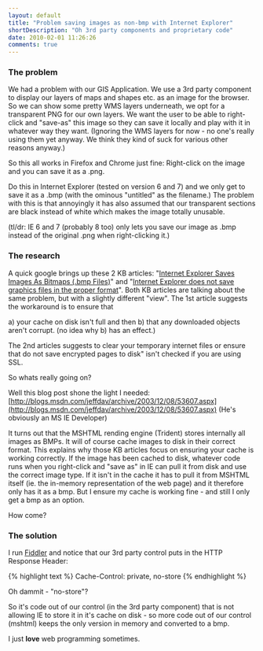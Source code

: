 ```yaml
---
layout: default
title: "Problem saving images as non-bmp with Internet Explorer"
shortDescription: "Oh 3rd party components and proprietary code"
date: 2010-02-01 11:26:26
comments: true
---
```

### The problem

We had a problem with our GIS Application. We use a 3rd party component to display our layers of maps and shapes etc. 
as an image for the browser. So we can show some pretty WMS layers underneath, we opt for a transparent PNG for our own 
layers. We want the user to be able to right-click and "save-as" this image so they can save it locally 
and play with it in whatever way they want. (Ignoring the WMS layers for now - no one's really using them yet anyway.
 We think they kind of suck for various other reasons anyway.)

So this all works in Firefox and Chrome just fine: Right-click on the image and you can save it as a .png.

Do this in Internet Explorer (tested on version 6 and 7) 
and we only get to save it as a .bmp (with the ominous "untitled" as the filename.) The problem with this is that
 annoyingly it has also assumed that our transparent sections are black instead of white which makes the image totally unusable.

(tl/dr: IE 6 and 7 (probably 8 too) only lets you save our image as .bmp instead of the original .png when right-clicking it.)

### The research

A quick google brings up these 2 KB articles: 
"[Internet Explorer Saves Images As Bitmaps (.bmp Files)](http://support.microsoft.com/kb/810978)" 
and "[Internet Explorer does not save graphics files in the proper format](http://support.microsoft.com/?kbid=260650)".
Both KB articles are talking about the same problem, but with a slightly different "view". 
 The 1st article suggests the workaround is to ensure that

 a) your cache on disk isn't full and then
 b) that any downloaded objects aren't corrupt. (no idea why b) has an effect.)

The 2nd articles suggests to clear your temporary internet files or ensure that do not save encrypted pages to disk"
 isn't checked if you are using SSL.

So whats really going on?

Well this blog post shone the light I needed:
 [http://blogs.msdn.com/jeffdav/archive/2003/12/08/53607.aspx](http://blogs.msdn.com/jeffdav/archive/2003/12/08/53607.aspx)
(He's obviously an MS IE Developer)

It turns out that the MSHTML rending engine (Trident) stores internally all images as BMPs.
 It will of course cache images to disk in their correct format. This explains why those KB articles focus on 
ensuring your cache is working correctly. If the image has been cached to disk, whatever code runs when you right-click
 and "save as" in IE can pull it from disk and use the correct image type. If it isn't in the cache it has to pull it from
MSHTML itself (ie. the in-memory representation of the web page) and it therefore only has it as a bmp.
But I ensure my cache is working fine - and still I only get a bmp as an option.

How come?

### The solution

I run [Fiddler](http://www.fiddlertool.com/) and notice that our 3rd party control puts in the HTTP Response Header:

{% highlight text %}
Cache-Control: private, no-store
{% endhighlight %}

Oh dammit - "no-store"?

So it's code out of our control (in the 3rd party component) that is not allowing IE to store it in it's cache on disk -
 so more code out of our control (mshtml) keeps the only version in memory and converted to a bmp.

I just **love** web programming sometimes.
